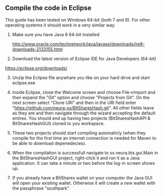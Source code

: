 ## Compile the code in Eclipse

This guide has been tested on Windows 64-bit (both 7 and 8). For other operating systems it should work in a very similar way.


1. Make sure you have Java 8 64-bit installed
	
	http://www.oracle.com/technetwork/java/javase/downloads/jre8-downloads-2133155.html

2. Download the latest version of Eclipse IDE for Java Developers (64-bit)

  https://eclipse.org/downloads/

3. Unzip the Eclipse file anywhare you like on your hard dirve and start eclipse.exe

4. Inside Eclipse, close the Welcome screen and choose File->Import and then expand the "Git" option and choose "Projects from Git". On the next screen select "Clone URI" and then in the URI field enter "https://github.com/neura-sx/BitSharesHash.git". All other fields leave as they are and then navigate through the wizard accepting the default entires. You should end up having two projects (BitSharesHashAPI & BitSharesHashGUI) cloned to you workspace.

5. These two projects should start compiling automaticly (when they compile for the first time an internet connection is needed for Maven to be able to download depenedecies).

6. When the compilation is successfull navigate to sx.neura.bts.gui.Main in the BitSharesHashGUI project, right-click it and run it as a Java application. It can take a minute or two before the log-in screen shows up.

7. If you already have a BitShares wallet on your computer the Java GUI will open your existing wallet. Otherwise it will create a new wallet with the passphrase "southpark". 
